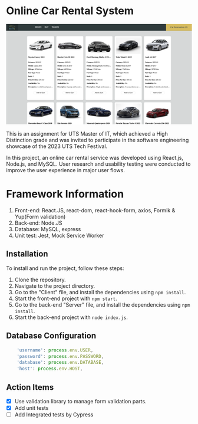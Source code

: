 # Online Car Rental System

![Alt text](https://github.com/kevinyen83/OnlineCarRentalSystem/blob/main/client/screenshots/homepage.png)

This is an assignment for UTS Master of IT, which achieved a High Distinction grade and was invited to participate in the software engineering showcase of the 2023 UTS Tech Festival.

In this project, an online car rental service was developed using React.js, Node.js, and MySQL. User research and usability testing were conducted to improve the user experience in major user flows.

# Framework Information

1.  Front-end: React.JS, react-dom, react-hook-form, axios, Formik & Yup(Form validation)
2.  Back-end: Node.JS
3.  Database: MySQL, express
4.  Unit test: Jest, Mock Service Worker

## Installation

To install and run the project, follow these steps:

1.  Clone the repository.
2.  Navigate to the project directory.
3.  Go to the "Client" file, and install the dependencies using `npm install`.
4.  Start the front-end project with `npm start`.
5.  Go to the back-end "Server" file, and install the dependencies using `npm install`.
6.  Start the back-end project with `node index.js`.

## Database Configuration

```javascript
    'username': process.env.USER,
    'password': process.env.PASSWORD,
    'database': process.env.DATABASE,
    'host': process.env.HOST,
```

## Action Items

- [x] Use validation library to manage form validation parts.
- [x] Add unit tests
- [ ] Add Integrated tests by Cypress
